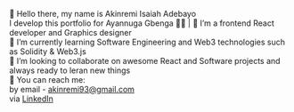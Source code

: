 👋 Hello there, my name is Akinremi Isaiah Adebayo <br>
I develop this portfolio for Ayannuga Gbenga 
🧑‍💻 | 💅 I’m a frontend React developer and Graphics designer  <br>
🥷 I’m currently learning Software Engineering and Web3 technologies such as Solidity & Web3.js <br>
🤘 I’m looking to collaborate on awesome React and Software projects and always ready to leran new things <br>
🤙 You can reach me: <br>
by email - akinremi93@gmail.com <br>
via [LinkedIn](http://www.linkedin.com/in/akinremi-isaiah-adebayo-aesm-19148b182) <br>
